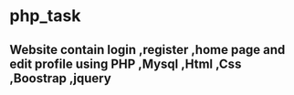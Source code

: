 # php_task
## Website contain login ,register ,home page and edit profile using PHP ,Mysql ,Html ,Css ,Boostrap ,jquery
